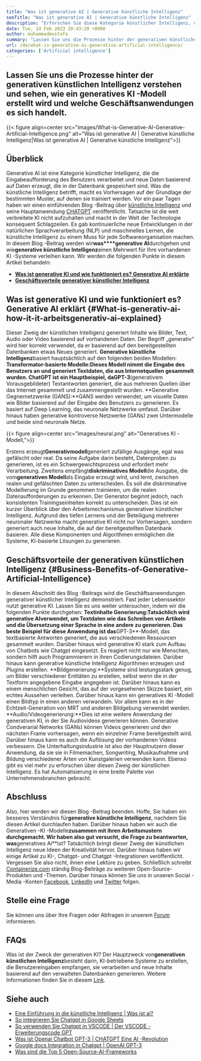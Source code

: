 ```yaml
---
title: "Was ist generative AI | Generative künstliche Intelligenz" 
seoTitle: "Was ist generative AI | Generative künstliche Intelligenz" 
description: "Erforschen Sie diese Kategorie künstlicher Intelligenz, die einzigartige Inhalte generiert. Beginnen wir den Artikel und versuchen, die Antwort zu erhalten. Was ist generative KI?" 
date: Tue, 14 Feb 2023 20:43:20 +0000
author: muhammadmustafa
summary: "Lassen Sie uns die Prozesse hinter der generativen künstlichen Intelligenz verstehen und sehen, wie ein generatives KI -Modell erstellt wird und welche Geschäftsanwendungen es sich handelt." 
url: /de/what-is-generative-ai-generative-artificial-intelligence/
categories: ['Artificial intelligence']
---
```


## Lassen Sie uns die Prozesse hinter der generativen künstlichen Intelligenz verstehen und sehen, wie ein generatives KI -Modell erstellt wird und welche Geschäftsanwendungen es sich handelt.

{{< figure align=center src="images/What-is-Generative-AI-Generative-Artificial-Intelligence.png" alt="Was ist generative AI | Generative künstliche Intelligenz|Was ist generative AI | Generative künstliche Intelligenz">}}


## Überblick
Generative AI ist eine Kategorie künstlicher Intelligenz, die die Eingabeaufforderung des Benutzers verarbeitet und neue Daten basierend auf Daten erzeugt, die in der Datenbank gespeichert sind. Was die künstliche Intelligenz betrifft, macht es Vorhersagen auf der Grundlage der bestimmten Muster, auf denen sie trainiert werden. Vor ein paar Tagen haben wir einen einführenden Blog -Beitrag über [künstliche Intelligenz][1] und seine Hauptanwendung [CHATGPT][2] veröffentlicht. Tatsache ist die weit verbreitete KI nicht aufzuhalten und macht in der Welt der Technologie konsequent Schlagzeilen. Es gab kontinuierliche neue Entwicklungen in der natürlichen Sprachverarbeitung (NLP) und maschinelles Lernen, die künstliche Intelligenz zu einem Muss für jede Softwareorganisation machen. In diesem Blog -Beitrag werden wir**was****generative AI**durchgehen und wie**generative künstliche Intelligenz**einen Mehrwert für Ihre vorhandenen KI -Systeme verleihen kann.
Wir werden die folgenden Punkte in diesem Artikel behandeln:
* [**Was ist generative KI und wie funktioniert es? Generative AI erklärte**][3]
* [**Geschäftsvorteile generativer künstlicher Intelligenz**][4]

## Was ist generative KI und wie funktioniert es? Generative AI erklärt {#What-is-generativ-ai-how-it-it-arbeitsgenerativ-ai-explained}
Dieser Zweig der künstlichen Intelligenz generiert Inhalte wie Bilder, Text, Audio oder Video basierend auf vorhandenen Daten. Der Begriff „generativ“ wird hier korrekt verwendet, da er basierend auf den bereitgestellten Datenbanken etwas Neues generiert.
**Generative künstliche Intelligenz**basiert hauptsächlich auf den folgenden beiden Modellen:
**Transformator-basierte Modelle:**Dieses Modell nimmt die Eingabe des Benutzers an und generiert Textdaten, die aus Internetquellen gesammelt wurden. ChatGPT ist ein Hauptbeispiel, da**GPT-3**(generativem Vorausgebildeter) Textantworten generiert, die aus mehreren Quellen über das Internet gesammelt und zusammengestellt wurden.
**Generative Gegnernetzwerke (GANS):**GANS werden verwendet, um visuelle Daten wie Bilder basierend auf der Eingabe des Benutzers zu generieren. Es basiert auf Deep Learning, das neuronale Netzwerke umfasst. Darüber hinaus haben generative kontroverse Netzwerke (GANs) zwei Untermodelle und beide sind neuronale Netze.

{{< figure align=center src="images/neural.png" alt="Generatives KI -Modell,">}}

Erstens erzeugt**Generativmodell**generiert zufällige Ausgänge, egal was gefälscht oder real. Da seine Aufgabe darin besteht, Datenproben zu generieren, ist es ein Schwergewichtsprozess und erfordert mehr Verarbeitung. Zweitens empfängt**diskriminatives Modell**die Ausgabe, die vom**generativen Modell**als Eingabe erzeugt wird, und lernt, zwischen realen und gefälschten Daten zu unterscheiden. Es soll die diskriminative Modellierung im Grunde genommen trainieren, um die realen Datenaufforderungen zu erkennen. Der Generator beginnt jedoch, nach konsistenten Trainingseinheiten korrekt zu unterscheiden.
Dies ist ein kurzer Überblick über den Arbeitsmechanismus generativer künstlicher Intelligenz. Aufgrund des tiefen Lernens und der Beteiligung mehrerer neuronaler Netzwerke macht generative KI nicht nur Vorhersagen, sondern generiert auch neue Inhalte, die auf der bereitgestellten Datenbank basieren. Alle diese Komponenten und Algorithmen ermöglichen die Systeme, KI-basierte Lösungen zu generieren.

## Geschäftsvorteile der generativen künstlichen Intelligenz {#Business-Benefits-of-Generative-Artificial-Intelligence}
In diesem Abschnitt des Blog -Beitrags wird die Geschäftsanwendungen generativer künstlicher Intelligenz demonstriert. Fast jeder Lebenssektor nutzt generative KI. Lassen Sie es uns weiter untersuchen, indem wir die folgenden Punkte durchgehen:
**Textinhalte Generierung:**Tatsächlich wird generative AI**verwendet, um Textdaten wie das Schreiben von Artikeln und die Übersetzung einer Sprache in eine andere zu generieren. Das beste Beispiel für diese Anwendung ist das**GPT-3**-Modell, das textbasierte Antworten generiert, die aus verschiedenen Ressourcen gesammelt wurden. Darüber hinaus wird generative KI stark zum Aufbau von Chatbots wie Chatgpt eingesetzt. Es reagiert nicht nur wie Menschen, sondern hilft auch Programmierern in ihren Codierungsdateien. Darüber hinaus kann generative künstliche Intelligenz Algorithmen erzeugen und Plugins erstellen.
**Bildgenerierung:**Systeme sind leistungsstark genug, um Bilder verschiedener Entitäten zu erstellen, selbst wenn die in der Textform angegebene Eingabe angegeben ist. Darüber hinaus kann es einem menschlichen Gesicht, das auf der vorgesehenen Skizze basiert, ein echtes Aussehen verleihen. Darüber hinaus kann ein generatives KI -Modell einen Bildtyp in einen anderen verwandeln. Vor allem kann es in der Echtzeit-Generation von MRT und anderen Bildgebung verwendet werden.
**Audio/Videogenerierung:**Dies ist eine weitere Anwendung der generativen KI, in der Sie Audiovideos generieren können. Generative Condverarial Networks (GANs) können Videos generieren und den nächsten Frame vorhersagen, wenn ein einzelner Frame bereitgestellt wird. Darüber hinaus kann es auch die Auflösung der vorhandenen Videos verbessern. Die Unterhaltungsindustrie ist also der Hauptnutzern dieser Anwendung, da sie sie in Filmemachen, Songwriting, Musikaufnahme und Bildung verschiedener Arten von Kunstgalerien verwenden kann.
Ebenso gibt es viel mehr zu erforschen über diesen Zweig der künstlichen Intelligenz. Es hat Automatisierung in eine breite Palette von Unternehmensbranchen gebracht.

## Abschluss
Also, hier werden wir diesen Blog -Beitrag beenden. Hoffe, Sie haben ein besseres Verständnis für**generative künstliche Intelligenz**, nachdem Sie diesen Artikel durchlaufen haben. Darüber hinaus haben wir auch die Generativen -KI -Modelle**zusammen mit ihren Arbeitsmustern durchgemacht. Wir haben also gut versucht, die Frage zu beantworten, was**generatives Ai**ist? Tatsächlich bringt dieser Zweig der künstlichen Intelligenz neue Ideen der Kreativität hervor. Darüber hinaus haben wir einige Artikel zu KI-, Chatgpt- und Chatgpt -Integrationen veröffentlicht. Vergessen Sie also nicht, ihnen eine Lektüre zu geben.
Schließlich schreibt [Containerize.com][5] ständig Blog-Beiträge zu weiteren Open-Source-Produkten und -Themen. Darüber hinaus können Sie uns in unseren Social -Media -Konten [Facebook][6], [LinkedIn][7] und [Twitter][8] folgen.

## Stelle eine Frage
Sie können uns über Ihre Fragen oder Abfragen in unserem [Forum][9] informieren.

## FAQs
Was ist der Zweck der generativen KI?
Der Hauptzweck von**generativen künstlichen Intelligenz**besteht darin, KI-betriebene Systeme zu erstellen, die Benutzereingaben empfangen, sie verarbeiten und neue Inhalte basierend auf den verwalteten Datenbanken generieren. Weitere Informationen finden Sie in diesem [Link][3].

## Siehe auch
  * [Eine Einführung in die künstliche Intelligenz | Was ist ai?][1]
  * [So integrieren Sie Chatgpt in Google Sheets][10]
  * [So verwenden Sie Chatgpt in VSCODE | Der VSCODE -Erweiterungscode GPT][11]
  * [Was ist Openai Chatbot GPT-3 | CHATGPT Eine AI -Revolution][2]
  * [Google docs Integration in Chatgpt | OpenAI GPT-3][12]
  * [Was sind die Top 5 Open-Source-AI-Frameworks][13]

  
[1]: https://blog.containerize.com/artificial-intelligence/an-introduction-to-artificial-intelligence-what-is-ai/
[2]: https://blog.containerize.com/artificial-intelligence/what-is-openai-chatbot-gpt-3-chatgpt-an-ai-revolution/
[3]: #What-is-Generative-AI-how-it-works-Generative-AI-explained
[4]: #Business-benefits-of-Generative-Artificial-Intelligence
[5]: https://www.containerize.com/
[6]: https://web.facebook.com/containerize
[7]: https://www.linkedin.com/company/containerize/
[8]: https://twitter.com/containerize_co
[9]: https://forum.containerize.com/
[10]: https://blog.containerize.com/artificial-intelligence/integrate-chatgpt-with-google-sheets/
[11]: https://blog.containerize.com/artificial-intelligence/how-to-use-chatgpt-in-vscode-the-vscode-extension-codegpt/
[12]: https://blog.containerize.com/artificial-intelligence/google-docs-integration-with-chatgpt/
[13]: https://blog.containerize.com/artificial-intelligence/top-5-open-source-ai-frameworks/
